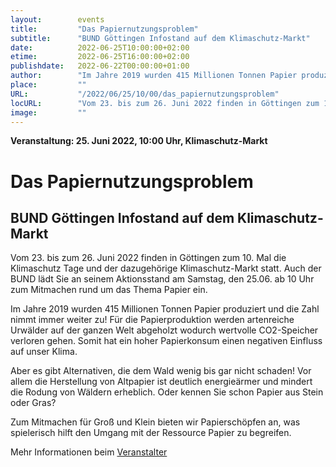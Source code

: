 ```yaml
---
layout:        events
title:         "Das Papiernutzungsproblem"
subtitle:      "BUND Göttingen Infostand auf dem Klimaschutz-Markt"
date:          2022-06-25T10:00:00+02:00
etime:         2022-06-25T16:00:00+02:00
publishdate:   2022-06-22T00:00:00+01:00
author:        "Im Jahre 2019 wurden 415 Millionen Tonnen Papier produziert und die Zahl nimmt immer weiter zu! Für die Papierproduktion werden artenreiche Urwälder auf der ganzen Welt abgeholzt wodurch wertvolle CO2-Speicher verloren gehen. Somit hat ein hoher Papierkonsum einen negativen Einfluss auf unser Klima."
place:         ""
URL:           "/2022/06/25/10/00/das_papiernutzungsproblem"
locURL:        "Vom 23. bis zum 26. Juni 2022 finden in Göttingen zum 10. Mal die Klimaschutz Tage und der dazugehörige Klimaschutz-Markt statt. Auch der BUND lädt Sie an seinem Aktionsstand am Samstag, den 25.06. ab 10 Uhr zum Mitmachen rund um das Thema Papier ein."
image:         ""
---
```


**Veranstaltung: 25. Juni 2022, 10:00 Uhr, Klimaschutz-Markt**

Das Papiernutzungsproblem
===========

BUND Göttingen Infostand auf dem Klimaschutz-Markt
-----------

Vom 23. bis zum 26. Juni 2022 finden in Göttingen zum 10. Mal die Klimaschutz Tage und der dazugehörige Klimaschutz-Markt statt. Auch der BUND lädt Sie an seinem Aktionsstand am Samstag, den 25.06. ab 10 Uhr zum Mitmachen rund um das Thema Papier ein.

Im Jahre 2019 wurden 415 Millionen Tonnen Papier produziert und die Zahl nimmt immer weiter zu! Für die Papierproduktion werden artenreiche Urwälder auf der ganzen Welt abgeholzt wodurch wertvolle CO2-Speicher verloren gehen. Somit hat ein hoher Papierkonsum einen negativen Einfluss auf unser Klima.

Aber es gibt Alternativen, die dem Wald wenig bis gar nicht schaden! Vor allem die Herstellung von Altpapier ist deutlich energieärmer und mindert die Rodung von Wäldern erheblich. Oder kennen Sie schon Papier aus Stein oder Gras?

Zum Mitmachen für Groß und Klein bieten wir Papierschöpfen an, was spielerisch hilft den Umgang mit der Ressource Papier zu begreifen. 

Mehr Informationen beim [Veranstalter](https://www.bund-goettingen.de)
